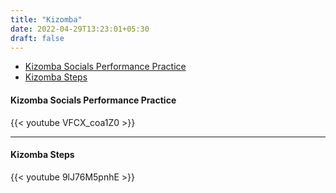 ```yaml
---
title: "Kizomba"
date: 2022-04-29T13:23:01+05:30
draft: false
---
```



- [Kizomba Socials Performance Practice](#kizomba-socials-performance-practice)
- [Kizomba Steps](#kizomba-steps)

#### Kizomba Socials Performance Practice

{{< youtube VFCX_coa1Z0 >}}

---

#### Kizomba Steps

{{< youtube 9lJ76M5pnhE >}}

